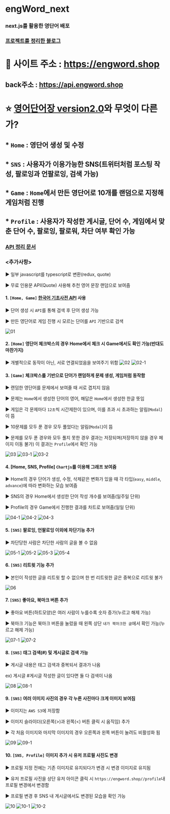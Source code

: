 # engWord_next
### next.js를 활용한 영단어 배포

### [프로젝트를 정리한 블로그](https://velog.io/@131ryuji/series/%ED%94%84%EB%A1%9C%EC%A0%9D%ED%8A%B8%EC%98%81%EB%8B%A8%EC%96%B4-SNS-%EA%B2%8C%EC%9E%84-%ED%8F%AC%ED%95%A8)

# 📖 사이트 주소 : https://engword.shop
## back주소 : https://api.engword.shop

# ⭐ [영어단어장 version2.0](https://github.com/0131ryu/engWord)와 무엇이 다른가?

## * `Home` : 영단어 생성 및 수정 
## * `SNS` : 사용자가 이용가능한 SNS(트위터처럼 포스팅 작성, 팔로잉과 언팔로잉, 검색 가능)
## * `Game` : `Home`에서 만든 영단어로 10개를 랜덤으로 지정해 게임처럼 진행
## * `Profile` : 사용자가 작성한 게시글, 단어 수, 게임에서 맞춘 단어 수, 팔로잉, 팔로워, 차단 여부 확인 가능

### [API 정리 문서](https://app.gitbook.com/o/XjQnIMaCjPRpB3WKV43I/s/TebqwzYidVWF2nE0Diey) 

### <추가사항>
▶ 일부 javascript를 typescript로 변환(redux, quote)

▶ 무료 인용문 API(Quote) 사용해 추천 영어 문장 랜덤으로 보여줌


#### 1. `[Home, Game]` [한국어 기초사전 API](https://krdict.korean.go.kr/openApi/openApiInfo) 사용

▶ 단어 생성 시 `API`를 통해 검색 후 단어 생성 가능 

▶ 만든 영단어로 게임 진행 시 모르는 단어를 `API` 기반으로 검색

![01](https://user-images.githubusercontent.com/89256977/224272624-a4284406-9642-4502-9233-5e7a974e72b3.png)


#### 2. `[Home]` 영단어 체크박스의 경우 Home에서 체크 시 Game에서도 확인 가능(반대도 마찬가지)

▶ 개별적으로 동작이 아닌, 서로 연결되었음을 보여주기 위함
![02](https://user-images.githubusercontent.com/89256977/224272734-79b2ee3b-b82e-4d2e-b1b3-6f80e782e5bf.png)
![02-1](https://user-images.githubusercontent.com/89256977/224272966-9d666fe6-baf0-45ff-af74-462fee516dc6.png)

#### 3. `[Game]` 체크박스를 기반으로 단어가 랜덤하게 문제 생성, 게임처럼 동작함

▶ 랜덤한 영단어를 문제에서 보여줄 때 서로 겹치지 않음 

▶ 문제는 `Home`에서 생성한 단어의 영어, 해답은 `Home`에서 생성한 한글 뜻임

▶ 게임은 각 문제마다 `12초`씩 시간제한이 있으며, 이를 초과 시 초과하는 알림(`Modal`)이 뜸

▶ 10문제를 모두 푼 경우 모두 풀었다는 알림(`Modal`)이 뜸

▶ 문제를 모두 푼 경우와 모두 풀지 못한 경우 결과는 저장되며(저장하지 않을 경우 페이지 이동 불가) 
이 결과는 `Profile`에서 확인 가능

![03](https://user-images.githubusercontent.com/89256977/224273089-ab63986f-5dc7-47d5-bd5d-34373b432745.png)
![03-1](https://user-images.githubusercontent.com/89256977/224273110-0165b56a-40c9-4108-a236-cf4d905f4d3e.png)
![03-2](https://user-images.githubusercontent.com/89256977/224273126-72b81904-bbd3-44c6-8ad4-12f49e17970d.png)


#### 4. [Home, SNS, Profile] `Chartjs`를 이용해 그래프 보여줌

▶ Home의 경우 단어가 생성, 수정, 삭제같은 변화가 있을 때 각 타입(`easy`, `middle`, `advance`)에 따라 변화하는 모습 보여줌

▶ SNS의 경우 Home에서 생성한 단어 작성 개수를 보여줌(일주일 단위)

▶ Profile의 경우 Game에서 진행한 결과를 차트로 보여줌(일일 단위)

![04-1](https://user-images.githubusercontent.com/89256977/224273242-d78d2b21-81d4-4f5c-a688-caad1bee5399.png)
![04-2](https://user-images.githubusercontent.com/89256977/224273262-7fd90ca8-9387-4aa0-8292-38aaf1384687.png)
![04-3](https://user-images.githubusercontent.com/89256977/224273272-78b5f393-9042-4233-b689-5246a3e1bb72.png)



#### 5. `[SNS]` 팔로잉, 언팔로잉 이외에 차단기능 추가

▶ 차단당한 사람은 차단한 사람의 글을 볼 수 없음

![05-1](https://user-images.githubusercontent.com/89256977/224273461-9e5d8a9f-d980-4695-88e1-268d9fee3b18.png)
![05-2](https://user-images.githubusercontent.com/89256977/224273483-ef588c61-5b90-435b-b530-b4b4cfe597bc.png)
![05-3](https://user-images.githubusercontent.com/89256977/224273496-362ee51b-1314-4146-9a02-4aba4ef5687f.png)
![05-4](https://user-images.githubusercontent.com/89256977/224273673-5df29c45-ebcb-42f0-a93a-fe87971d9a83.png)


####  6. `[SNS]` 리트윗 기능 추가 

▶ 본인이 작성한 글을 리트윗 할 수 없으며 한 번 리트윗한 글은 중복으로 리트윗 불가

![06](https://user-images.githubusercontent.com/89256977/224273731-f9e9ec14-bc3c-44e1-9a0a-36990bfec3a2.png)


#### 7. `[SNS]` 좋아요, 북마크 버튼 추가

▶ 좋아요 버튼(하트모양)은 여러 사람이 누를수록 숫자 증가(누르고 해제 가능)

▶ 북마크 기능은 북마크 버튼을 눌렀을 때 왼쪽 상단 `내가 북마크한 글`에서 확인 가능(누르고 해제 가능)


![07-1](https://user-images.githubusercontent.com/89256977/224273862-d6eb69e6-1837-4cea-8ad6-980b77fede26.png)
![07-2](https://user-images.githubusercontent.com/89256977/224273871-196a4efa-9418-4b40-8a3a-2841e53cb8d3.png)

#### 8. `[SNS]` 태그 검색(#) 및 게시글로 검색 가능

▶ 게시글 내용은 태그 검색과 중복되서 결과가 나옴 

ex) 게시글 #게시글 작성한 글이 있다면 둘 다 검색이 나옴

![08](https://user-images.githubusercontent.com/89256977/224273923-4310e23d-dc55-4705-aec5-4f2cedaa113d.png)
![08-1](https://user-images.githubusercontent.com/89256977/224273935-3388e8b3-4270-4096-a08c-c8837c9db903.png)

####  9. `[SNS]` 여러 이미지 사진의 경우 각 누른 사진마다 크게 이미지 보여짐

▶ 이미지는 `AWS S3`에 저장함

▶ 이미지 슬라이더(오른쪽(>)과 왼쪽(<) 버튼 클릭 시 움직임) 추가

▶ 각 처음 이미지와 마지막 이미지의 경우 오른쪽과 왼쪽 버튼이 눌려도 비활성화 됨

![09](https://user-images.githubusercontent.com/89256977/224274066-41666556-836d-4a64-8d0b-976e8492eff8.png)
![09-1](https://user-images.githubusercontent.com/89256977/224274071-11ec7662-9fcb-47b6-a9b1-9ef516d09506.png)


#### 10. `[SNS, Profile]` 이미지 추가 시 유저 프로필 사진도 변경

▶ 프로필 지정 전에는 기존 이미지로 유지되다가 변경 시 변경 이미지로 유지됨

▶ 유저 프로필 사진을 상단 유저 아이콘 클릭 시 `https://engword.shop//profile`내 프로필 변경에서 변경함

▶ 프로필 변경 후 SNS 내 게시글에서도 변경된 모습을 확인 가능

![10](https://user-images.githubusercontent.com/89256977/224274115-c221fb08-d6e1-4b77-8d15-4d2312fc311a.png)
![10-1](https://user-images.githubusercontent.com/89256977/224274152-b168ccfc-1633-4989-acbf-ecf9f4cdb2d5.png)
![10-2](https://user-images.githubusercontent.com/89256977/224274170-57dd061b-be02-4174-a2db-c8670a9d5d9e.png)
